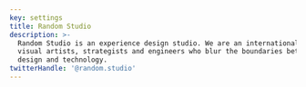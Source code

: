 ```yaml
---
key: settings
title: Random Studio
description: >-
  Random Studio is an experience design studio. We are an international team of
  visual artists, strategists and engineers who blur the boundaries between art,
  design and technology.
twitterHandle: '@random.studio'
---
```

